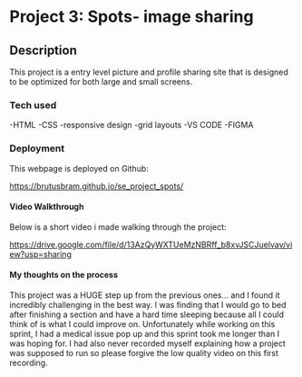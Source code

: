 # Project 3: Spots- image sharing

## Description
This project is a entry level picture and profile sharing site that is designed to be optimized for both large and small screens. 

### Tech used  
-HTML
-CSS
  -responsive design
  -grid layouts
-VS CODE
-FIGMA

  ### Deployment
  This webpage is deployed on Github:

  https://brutusbram.github.io/se_project_spots/


  #### Video Walkthrough
  Below is a short video i made walking through the project: 
  
  https://drive.google.com/file/d/13AzQyWXTUeMzNBRff_b8xvJSCJuelvav/view?usp=sharing

#### My thoughts on the process
This project was a HUGE step up from the previous ones... and I found it incredibly challenging in the best way. I was finding that I would go to bed after finishing a section and have a hard time sleeping because all I could think of is what I could improve on. Unfortunately while working on this sprint, I had a medical issue pop up and this sprint took me longer than I was hoping for. I had also never recorded myself explaining how a project was supposed to run so please forgive the low quality video on this first recording. 

